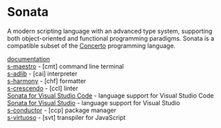 # Sonata
A modern scripting language with an advanced type system, supporting both object-oriented and functional programming paradigms. Sonata is a compatible subset of the [Concerto](https://github.com/PrimeEagle/Concerto) programming language.

[documentation](https://primeeagle.github.io/Concerto-Docs/)\
[s-maestro](https://github.com/PrimeEagle/s-maestro) - [cmt] command line terminal\
[s-adlib](https://github.com/PrimeEagle/s-adlib) - [cai] interpreter\
[s-harmony](https://github.com/PrimeEagle/s-harmony) - [chf] formatter\
[s-crescendo](https://github.com/PrimeEagle/s-crescendo) - [ccl] linter\
[Sonata for Visual Studio Code](https://github.com/PrimeEagle/Sonata-for-VS-Code) - language support for Visual Studio Code\
[Sonata for Visual Studio](https://github.com/PrimeEagle/Sonata-for-Visual-Studio) - language support for Visual Studio\
[s-conductor](https://github.com/PrimeEagle/s-conductor) - [ccp] package manager\
[s-virtuoso](https://github.com/PrimeEagle/c-virtuoso) - [svt] transpiler for JavaScript
